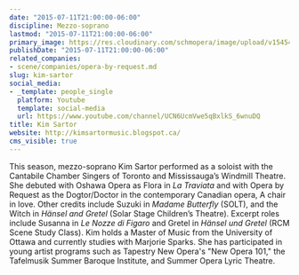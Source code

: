 ```yaml
---
date: "2015-07-11T21:00:00-06:00"
discipline: Mezzo-soprano
lastmod: "2015-07-11T21:00:00-06:00"
primary_image: https://res.cloudinary.com/schmopera/image/upload/v1545409169/media/webhook-uploads/1436669925306/Headshot-Kim-Sartor-PDF-2014-1.jpg.jpg
publishDate: "2015-07-11T21:00:00-06:00"
related_companies:
- scene/companies/opera-by-request.md
slug: kim-sartor
social_media:
- _template: people_single
  platform: Youtube
  template: social-media
  url: https://www.youtube.com/channel/UCN6UcmVwe5qBxlkS_6wnuDQ
title: Kim Sartor
website: http://kimsartormusic.blogspot.ca/
cms_visible: true
---
```


This season, mezzo-soprano Kim Sartor performed as a soloist with the Cantabile Chamber Singers of Toronto and Mississauga’s Windmill Theatre. She debuted with Oshawa Opera as Flora in *La Traviata* and with Opera by Request as the Dogtor/Doctor in the contemporary Canadian opera, A chair in love. Other credits include Suzuki in *Madame Butterfly* (SOLT), and the Witch in *Hänsel and Gretel* (Solar Stage Children’s Theatre). Excerpt roles include Susanna in *Le Nozze di Figaro* and Gretel in *Hänsel und Gretel* (RCM
Scene Study Class). Kim holds a Master of Music from the University of Ottawa and currently studies with Marjorie Sparks. She has participated in young artist programs such as Tapestry New Opera's "New Opera 101," the Tafelmusik Summer Baroque Institute, and Summer Opera Lyric Theatre.
